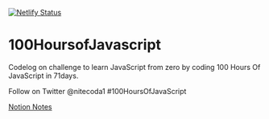 [![Netlify Status](https://api.netlify.com/api/v1/badges/8635a4f3-f6b1-4821-9c33-be7ce719d3db/deploy-status)](https://app.netlify.com/sites/100hoursofjavascript/deploys)

# 100HoursofJavascript
Codelog on challenge to learn JavaScript from zero by coding 100 Hours Of JavaScript in 71days.

Follow on Twitter @nitecoda1
#100HoursOfJavaScript

[Notion Notes](https://www.notion.so/100-Hours-Of-Javascript-51265cfaf4f3418eb5afbdc1461698b3 "Notes in Notion")
